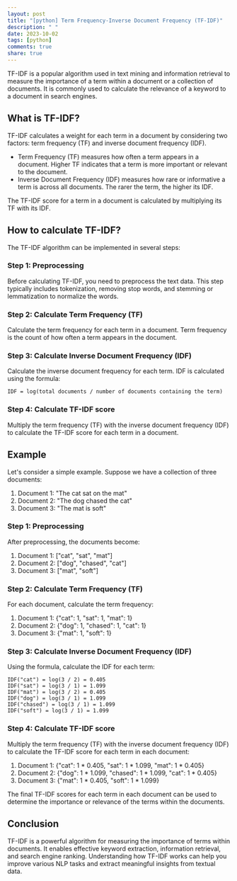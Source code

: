 ```yaml
---
layout: post
title: "[python] Term Frequency-Inverse Document Frequency (TF-IDF)"
description: " "
date: 2023-10-02
tags: [python]
comments: true
share: true
---
```


TF-IDF is a popular algorithm used in text mining and information retrieval to measure the importance of a term within a document or a collection of documents. It is commonly used to calculate the relevance of a keyword to a document in search engines.

## What is TF-IDF?

TF-IDF calculates a weight for each term in a document by considering two factors: term frequency (TF) and inverse document frequency (IDF).

- Term Frequency (TF) measures how often a term appears in a document. Higher TF indicates that a term is more important or relevant to the document.
- Inverse Document Frequency (IDF) measures how rare or informative a term is across all documents. The rarer the term, the higher its IDF.

The TF-IDF score for a term in a document is calculated by multiplying its TF with its IDF.

## How to calculate TF-IDF?

The TF-IDF algorithm can be implemented in several steps:

### Step 1: Preprocessing

Before calculating TF-IDF, you need to preprocess the text data. This step typically includes tokenization, removing stop words, and stemming or lemmatization to normalize the words.

### Step 2: Calculate Term Frequency (TF)

Calculate the term frequency for each term in a document. Term frequency is the count of how often a term appears in the document.

### Step 3: Calculate Inverse Document Frequency (IDF)

Calculate the inverse document frequency for each term. IDF is calculated using the formula:

```
IDF = log(total documents / number of documents containing the term)
```

### Step 4: Calculate TF-IDF score

Multiply the term frequency (TF) with the inverse document frequency (IDF) to calculate the TF-IDF score for each term in a document.

## Example

Let's consider a simple example. Suppose we have a collection of three documents:

1. Document 1: "The cat sat on the mat"
2. Document 2: "The dog chased the cat"
3. Document 3: "The mat is soft"

### Step 1: Preprocessing

After preprocessing, the documents become:

1. Document 1: ["cat", "sat", "mat"]
2. Document 2: ["dog", "chased", "cat"]
3. Document 3: ["mat", "soft"]

### Step 2: Calculate Term Frequency (TF)

For each document, calculate the term frequency:

1. Document 1: {"cat": 1, "sat": 1, "mat": 1}
2. Document 2: {"dog": 1, "chased": 1, "cat": 1}
3. Document 3: {"mat": 1, "soft": 1}

### Step 3: Calculate Inverse Document Frequency (IDF)

Using the formula, calculate the IDF for each term:

```
IDF("cat") = log(3 / 2) = 0.405
IDF("sat") = log(3 / 1) = 1.099
IDF("mat") = log(3 / 2) = 0.405
IDF("dog") = log(3 / 1) = 1.099
IDF("chased") = log(3 / 1) = 1.099
IDF("soft") = log(3 / 1) = 1.099
```

### Step 4: Calculate TF-IDF score

Multiply the term frequency (TF) with the inverse document frequency (IDF) to calculate the TF-IDF score for each term in each document:

1. Document 1: {"cat": 1 * 0.405, "sat": 1 * 1.099, "mat": 1 * 0.405}
2. Document 2: {"dog": 1 * 1.099, "chased": 1 * 1.099, "cat": 1 * 0.405}
3. Document 3: {"mat": 1 * 0.405, "soft": 1 * 1.099}

The final TF-IDF scores for each term in each document can be used to determine the importance or relevance of the terms within the documents.

## Conclusion

TF-IDF is a powerful algorithm for measuring the importance of terms within documents. It enables effective keyword extraction, information retrieval, and search engine ranking. Understanding how TF-IDF works can help you improve various NLP tasks and extract meaningful insights from textual data.